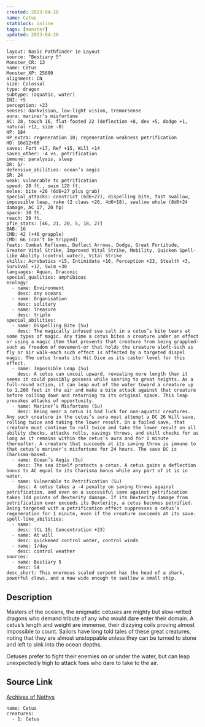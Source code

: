 ```yaml
---
created: 2023-04-28
name: Cetus
statblock: inline
tags: [monster]
updated: 2023-04-28
---
```

```statblock
layout: Basic Pathfinder 1e Layout
source: "Bestiary 5"
Monster_CR: 13
name: Cetus
Monster_XP: 25600
alignment: CN
size: Colossal
type: dragon
subtype: (aquatic, water)
INI: +5
perception: +23
senses: darkvision, low-light vision, tremorsense
aura: mariner’s misfortune
AC: 28, touch 16, flat-footed 22 (deflection +8, dex +5, dodge +1, natural +12, size -8)
HP: 184
HP_extra: regeneration 10; regeneration weakness petrification
HD: 16d12+80
saves: Fort +17, Ref +15, Will +14
saves_other: -4 vs. petrification
immune: paralysis, sleep
DR: 5/-
defensive_abilities: ocean’s aegis
SR: 24
weak: vulnerable to petrification
speed: 20 ft., swim 120 ft.
melee: bite +26 (6d6+27 plus grab)
special_attacks: constrict (6d6+27), dispelling bite, fast swallow, impossible leap, rake (2 claws +26, 4d6+18), swallow whole (8d6+24 damage, AC 17, 20 hp)
space: 30 ft.
reach: 30 ft.
pf1e_stats: [46, 21, 20, 5, 18, 27]
BAB: 16
CMB: 42 (+46 grapple)
CMD: 66 (can’t be tripped)
feats: Combat Reflexes, Deflect Arrows, Dodge, Great Fortitude, Greater Vital Strike, Improved Vital Strike, Mobility, Quicken Spell-Like Ability (control water), Vital Strike
skills: Acrobatics +15, Intimidate +16, Perception +23, Stealth +3, Survival +12, Swim +30
languages: Aquan, Draconic
special_qualities: amphibious
ecology:
  - name: Environment
    desc: any oceans
  - name: Organisation
    desc: solitary
  - name: Treasure
    desc: triple
special_abilities:
  - name: Dispelling Bite (Su)
    desc: The magically infused sea salt in a cetus’s bite tears at some types of magic. Any time a cetus bites a creature under an effect or using a magic item that prevents that creature from being grappled-such as freedom of movement-or that holds the creature aloft-such as fly or air walk-each such effect is affected by a targeted dispel magic. The cetus treats its Hit Dice as its caster level for this effect.
  - name: Impossible Leap (Su)
    desc: A cetus can uncoil upward, revealing more length than it seems it could possibly possess while soaring to great heights. As a full-round action, it can leap out of the water toward a creature up to 1,200 feet in the air and make a bite attack against that creature before coiling down and returning to its original space. This leap provokes attacks of opportunity.
  - name: Mariner’s Misfortune (Su)
    desc: Being near a cetus is bad luck for non-aquatic creatures. Any such creature in the cetus’s aura must attempt a DC 26 Will save, rolling twice and taking the lower result. On a failed save, that creature must continue to roll twice and take the lower result on all ability checks, attacks rolls, savings throws, and skill checks for as long as it remains within the cetus’s aura and for 1 minute thereafter. A creature that succeeds at its saving throw is immune to that cetus’s mariner’s misfortune for 24 hours. The save DC is Charisma-based.
  - name: Ocean’s Aegis (Su)
    desc: The sea itself protects a cetus. A cetus gains a deflection bonus to AC equal to its Charisma bonus while any part of it is in water.
  - name: Vulnerable to Petrification (Su)
    desc: A cetus takes a -4 penalty on saving throws against petrification, and even on a successful save against petrification takes 1d4 points of Dexterity damage. If its Dexterity damage from petrification ever exceeds its Dexterity, a cetus becomes petrified. Being targeted with a petrification effect suppresses a cetus’s regeneration for 1 minute, even if the creature succeeds at its save.
spell-like_abilities:
  - name:
    desc: (CL 15; Concentration +23)
  - name: At will
    desc: quickened control water, control winds
  - name: 1/day
    desc: control weather
sources:
  - name: Bestiary 5
    desc: 54
desc_short: This enormous scaled serpent has the head of a shark, powerful claws, and a maw wide enough to swallow a small ship.
```
## Description
Masters of the oceans, the enigmatic cetuses are mighty but slow-witted dragons who demand tribute of any who would dare enter their domain. A cetus’s length and weight are immense, their dizzying coils proving almost impossible to count. Sailors have long told tales of these great creatures, noting that they are almost unstoppable unless they can be turned to stone and left to sink into the ocean depths.

Cetuses prefer to fight their enemies on or under the water, but can leap unexpectedly high to attack foes who dare to take to the air.
## Source Link
[Archives of Nethys](https://aonprd.com/MonsterDisplay.aspx?ItemName=Cetus)
```encounter-table
name: Cetus
creatures:
  - 1: Cetus
```
